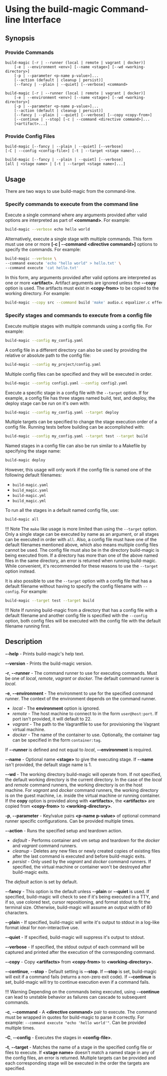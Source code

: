 # Using the build-magic Command-line Interface

## Synopsis

### Provide Commands

```text
build-magic [-r | --runner (local | remote | vagrant | docker)] 
    [-e | --environment <env>] [--name <stage>] [--wd <working-directory>] 
    [-p | --parameter <p-name p-value>]... 
    [--action (default | cleanup | persist)] 
    [--fancy | --plain | --quiet] [--verbose] <command>

build-magic [-r | --runner (local | remote | vagrant | docker)] 
    [-e | --environment <env>] [--name <stage>] [--wd <working-directory>] 
    [-p | --parameter <p-name p-value>]... 
    [--action (default | cleanup | persist)] 
    [--fancy | --plain | --quiet] [--verbose] [--copy <copy-from>] 
    [--continue | --stop] [-c | --command <directive command>]... 
    [<artifact>...]
```

### Provide Config Files

```text
build-magic [--fancy | --plain | --quiet] [--verbose] 
[-C | --config <config-file>] [-t | --target <stage name>]...

build-magic [--fancy | --plain | --quiet] [--verbose]
[all | <stage name> | [-t | --target <stage name>]...]
```

## Usage

There are two ways to use build-magic from the command-line.

### Specify commands to execute from the command line

Execute a single command where any arguments provided after valid options are interpreted as part of **<command\>**. For example:

```sh
build-magic --verbose echo hello world
```

Alternatively, execute a single stage with multiple commands. This form must use one or more **[-c | --command <directive command\>]** options to specify the commands. For example:

```sh
build-magic --verbose \
--command execute 'echo "hello world" > hello.txt' \
--command execute 'cat hello.txt'
```

In this form, any arguments provided after valid options are interpreted as one or more **<artifact\>**. Artifact arguments are ignored unless the **--copy** option is used. The artifacts must exist in **<copy-from\>** to be copied to the working directory. For example:

```sh
build-magic --copy src --command build 'make' audio.c equalizer.c effects.c
```

### Specify stages and commands to execute from a config file

Execute multiple stages with multiple commands using a config file. For example:

```sh
build-magic --config my_config.yaml
```

A config file in a different directory can also be used by providing the relative or absolute path to the config file:

```sh
build-magic --config my_project/config.yaml
```

Multiple config files can be specified and they will be executed in order.

```sh
build-magic --config config1.yaml --config config2.yaml
```

Execute a specific stage in a config file with the `--target` option. If for example, a config file has three stages named build, test, and deploy, the deploy stage can be run on it's own with:

```sh
build-magic --config my_config.yaml --target deploy
```

Multiple targets can be specified to change the stage execution order of a config file. Running tests before building can be accomplished with:

```sh
build-magic --config my_config.yaml --target test --target build
```

Named stages in a config file can also be run similar to a Makefile by specifying the stage name:

```sh
build-magic deploy
```

However, this usage will only work if the config file is named one of the following default filenames:

* `build-magic.yaml`
* `build_magic.yaml`
* `build-magic.yml`
* `build_magic.yml`

To run all the stages in a default named config file, use:

```sh
build-magic all
```

!!! Note
    The `make` like usage is more limited than using the `--target` option. Only a single stage can be executed by name as an argument, or all stages can be executed in order with `all`. Also, a config file must have one of the default filenames mentioned above, which also means multiple config files cannot be used. The config file must also be in the directory build-magic is being executed from. If a directory has more than one of the above named files in the same directory, an error is returned when running build-magic. While convenient, it's recommended for these reasons to use the `--target` option instead.

It is also possible to use the `--target` option with a config file that has a default filename without having to specify the config filename with `--config`. For example:

```sh
build-magic --target test --target build
```

!!! Note
    If running build-magic from a directory that has a config file with a default filename and another config file is specified with the `--config` option, both config files will be executed with the config file with the default filename running first.

## Description

**--help** - Prints build-magic's help text.

**--version** - Prints the build-magic version.

**-r**, **--runner** - The command runner to use for executing commands. Must be one of *local*, *remote*, *vagrant* or *docker*. The default command runner is *local*.

**-e**, **--environment** - The environment to use for the specified command runner. The context of the environment depends on the command runner.

* *local* - The **environment** option is ignored.
* *remote* - The host machine to connect to in the form `user@host:port`. If port isn't provided, it will default to 22.
* *vagrant* - The path to the Vagrantfile to use for provisioning the Vagrant virtual machine.
* *docker* - The name of the container to use. Optionally, the container tag can be specified in the form `container:tag`.

If **--runner** is defined and not equal to *local*, **--environment** is required.

**--name** - Optional name **<stage\>** to give the executing stage. If **--name** isn't provided, the default stage name is 1.

**--wd** - The working directory build-magic will operate from. If not specified, the default working directory is the current directory. In the case of the *local* and *remote* command runners, the working directory is on the host machine. For *vagrant* and *docker* command runners, the working directory is on the guest machine, i.e. inside the virtual machine or running container. If the **copy** option is provided along with **<artifacts\>**, the **<artifacts\>** are copied from **<copy-from\>** to **<working-directory\>**.

**-p**, **--parameter** - Key/value pairs **<p-name p-value\>** of optional command runner specific configurations. Can be provided multiple times.

**--action** - Runs the specified setup and teardown action.

* *default* - Performs container and vm setup and teardown for the *docker* and *vagrant* command runners.
* *cleanup* - Deletes any new files or newly created copies of existing files after the last command is executed and before build-magic exits.
* *persist* - Only used by the *vagrant* and *docker* command runners. If specified, the virtual machine or container won't be destroyed after build-magic exits.

The *default* action is set by default.

**--fancy** - This option is the default unless **--plain** or **--quiet** is used. If specified, build-magic will check to see if it's being executed in a TTY, and if so, use colored text, cursor repositioning, and format stdout to fit the terminal size. Otherwise, build-magic will assume an output width of 80 characters.

**--plain** - If specified, build-magic will write it's output to stdout in a log-like format ideal for non-interactive use.

**--quiet** - If specified, build-magic will suppress it's output to stdout.

**--verbose** - If specified, the stdout output of each command will be captured and printed after the execution of the corresponding command.

**--copy** - Copy **<artifacts\>** from **<copy-from\>** to **<working-directory\>**.

**--continue**, **--stop** - Default setting is **--stop**. If **--stop** is set, build-magic will exit if a command fails (returns a non-zero exit code). If **--continue** is set, build-magic will try to continue execution even if a command fails.

!!! Warning
    Depending on the commands being executed, using **--continue** can lead to unstable behavior as failures can cascade to subsequent commands.

**-c**, **--command** - A **<directive command\>** pair to execute. The command must be wrapped in quotes for build-magic to parse it correctly. For example: `--command execute "echo 'hello world'"`. Can be provided multiple times.

**-C**, **--config** - Executes the stages in **<config-file\>**.

**-t**, **--target** - Matches the name of a stage in the specified config file or files to execute. If **<stage name\>** doesn't match a named stage in any of the config files, an error is returned. Multiple targets can be provided and each corresponding stage will be executed in the order the targets are specified.
